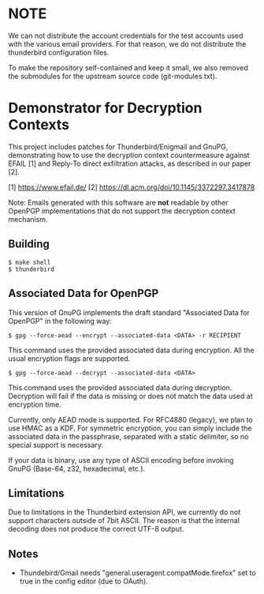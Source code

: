 # NOTE

We can not distribute the account credentials for the test accounts
used with the various email providers.  For that reason, we do not
distribute the thunderbird configuration files.

To make the repository self-contained and keep it small, we also
removed the submodules for the upstream source code (git-modules.txt).

# Demonstrator for Decryption Contexts

This project includes patches for Thunderbird/Enigmail and GnuPG, demonstrating how to use the decryption context countermeasure against EFAIL [1] and Reply-To direct exfiltration attacks, as described in our paper [2].

[1] https://www.efail.de/
[2] https://dl.acm.org/doi/10.1145/3372297.3417878

Note: Emails generated with this software are **not** readable by other OpenPGP implementations that do not support the decryption context mechanism.

## Building

```
$ make shell
$ thunderbird
```

## Associated Data for OpenPGP

This version of GnuPG implements the draft standard "Associated Data for OpenPGP" in the following way:

```
$ gpg --force-aead --encrypt --associated-data <DATA> -r RECIPIENT
```

This command uses the provided associated data during encryption.  All the usual encryption flags are supported.

```
$ gpg --force-aead --decrypt --associated-data <DATA>
```

This command uses the provided associated data during decryption.  Decryption will fail if the data is missing or does not match the data used at encryption time.

Currently, only AEAD mode is supported.  For RFC4880 (legacy), we plan to use HMAC as a KDF.  For symmetric encryption, you can simply include the
associated data in the passphrase, separated with a static delimiter, so no special support is necessary.

If your data is binary, use any type of ASCII encoding before invoking GnuPG (Base-64, z32, hexadecimal, etc.).

## Limitations

Due to limitations in the Thunderbird extension API, we currently do not support characters outside of 7bit ASCII.  The reason is that the internal decoding does not produce the correct UTF-8 output.

## Notes

- Thundebird/Gmail needs "general.useragent.compatMode.firefox" set to true in the config editor (due to OAuth).
